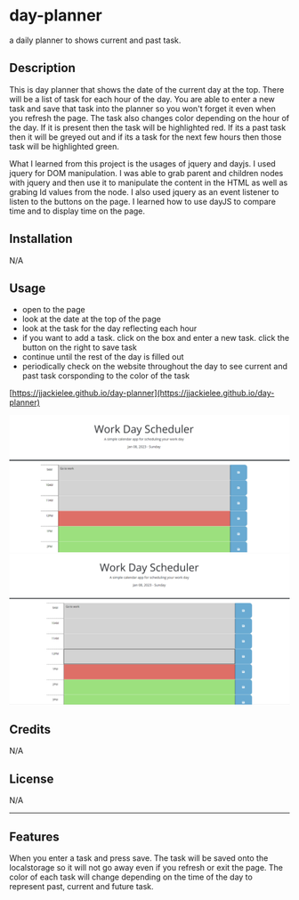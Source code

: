 # day-planner
a daily planner to shows current and past task.

## Description

This is day planner that shows the date of the current day at the top. There will be a list of task for each hour of the day. You are able to enter a new task and save that task into the planner so you won't forget it even when you refresh the page. The task also changes color depending on the hour of the day. If it is present then the task will be highlighted red. If its a past task then it will be greyed out and if its a task for the next few hours then those task will be highlighted green. 

What I learned from this project is the usages of jquery and dayjs. I used jquery for DOM manipulation. I was able to grab parent and children nodes with jquery and then use it to manipulate the content in the HTML as well as grabing Id values from the node. I also used jquery as an event listener to listen to the buttons on the page. I learned how to use dayJS to compare time and to display time on the page. 


## Installation

N/A

## Usage

- open to the page
- look at the date at the top of the page
- look at the task for the day reflecting each hour
- if you want to add a task. click on the box and enter a new task. click the button on the right to save task
- continue until the rest of the day is filled out
- periodically check on the website throughout the day to see current and past task corsponding to the color of the task


[https://jjackielee.github.io/day-planner](https://jjackielee.github.io/day-planner)

![hour12](assets/images/hour12.png)
![hour1](assets/images/hour1.png)


## Credits

N/A

## License

N/A

---


## Features

When you enter a task and press save. The task will be saved onto the localstorage so it will not go away even if you refresh or exit the page. The color of each task will change depending on the time of the day to represent past, current and future task. 
